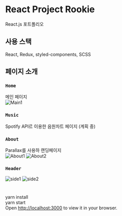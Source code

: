 # React Project Rookie
React.js 포트폴리오

## 사용 스택
React, Redux, styled-components, SCSS   


## 페이지 소개

### `Home`
메인 페이지  
![Main1](https://user-images.githubusercontent.com/89756426/221184806-7f27634a-10ae-4f90-9dd3-a4dd5c07574b.png)


### `Music`
Spotify API르 이용한 음원차트 페이지 (계획 중)  
  

### `About`
Parallax를 사용하 랜딩페이지  
![About1](https://user-images.githubusercontent.com/89756426/221183405-4a582297-a402-401f-82e8-5566352ba079.png)
![About2](https://user-images.githubusercontent.com/89756426/221183426-93c172ba-d313-4775-a211-a9e33a44da2e.png)


### `Header`
![side1](https://user-images.githubusercontent.com/89756426/221185031-37323bf0-0f1e-4aef-b0fd-753b0bc6c86e.png)
![side2](https://user-images.githubusercontent.com/89756426/221185017-f81d2560-8b51-413c-85c0-1ba21695a0b3.png)



  
#
yarn install  
yarn start  
Open [http://localhost:3000](http://localhost:3000) to view it in your browser.
